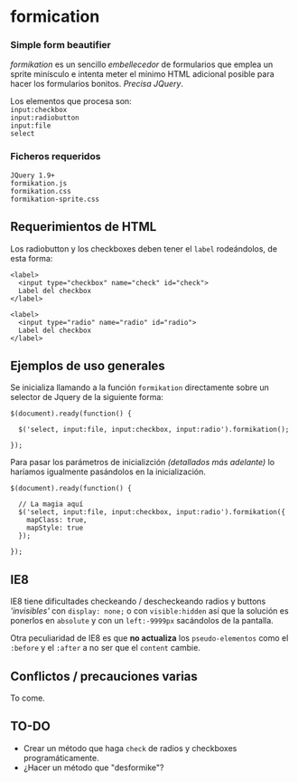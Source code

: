 # formication
### Simple form beautifier

*formikation* es un sencillo _embellecedor_ de formularios que emplea un sprite minísculo e intenta meter el mínimo HTML adicional posible para hacer los formularios bonitos. *Precisa JQuery*.

Los elementos que procesa son:  
`input:checkbox`  
`input:radiobutton`  
`input:file`  
`select`

### Ficheros requeridos

`JQuery 1.9+`  
`formikation.js`  
`formikation.css`  
`formikation-sprite.css`

## Requerimientos de HTML

Los radiobutton y los checkboxes deben tener el `label` rodeándolos, de esta forma:

    <label>
      <input type="checkbox" name="check" id="check">
      Label del checkbox
    </label>
    
    <label>
      <input type="radio" name="radio" id="radio">
      Label del checkbox
    </label>

## Ejemplos de uso generales

Se inicializa llamando a la función `formikation` directamente sobre un selector de Jquery de la siguiente forma:

    $(document).ready(function() {
    
      $('select, input:file, input:checkbox, input:radio').formikation();
    
    });
    
Para pasar los parámetros de inicializción _(detallados más adelante)_ lo haríamos igualmente pasándolos en la inicialización.

    $(document).ready(function() {
    
      // La magia aquí
      $('select, input:file, input:checkbox, input:radio').formikation({
        mapClass: true,
        mapStyle: true
      });
    
    });

## IE8

IE8 tiene dificultades checkeando / descheckeando radios y buttons _'invisibles'_ con `display: none;` o con  `visible:hidden` así que la solución es ponerlos en `absolute` y con un `left:-9999px` sacándolos de la pantalla.

Otra peculiaridad de IE8 es que **no actualiza** los `pseudo-elementos` como el `:before` y el `:after` a no ser que el `content` cambie.

## Conflictos / precauciones varias

To come.

## TO-DO

- Crear un método que haga `check` de radios y checkboxes programáticamente.
- ¿Hacer un método que "desformike"?


